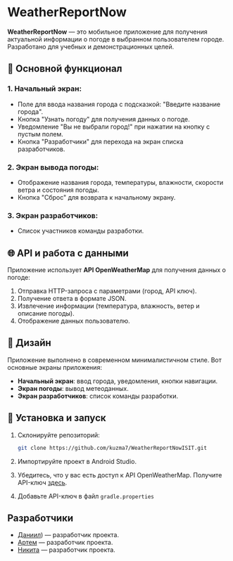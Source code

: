 # WeatherReportNow

**WeatherReportNow** — это мобильное приложение для получения актуальной информации о погоде в выбранном пользователем городе. Разработано для учебных и демонстрационных целей.

## 📱 Основной функционал

### 1. Начальный экран:
- Поле для ввода названия города с подсказкой: "Введите название города".
- Кнопка "Узнать погоду" для получения данных о погоде.
- Уведомление "Вы не выбрали город!" при нажатии на кнопку с пустым полем.
- Кнопка "Разработчики" для перехода на экран списка разработчиков.

### 2. Экран вывода погоды:
- Отображение названия города, температуры, влажности, скорости ветра и состояния погоды.
- Кнопка "Сброс" для возврата к начальному экрану.

### 3. Экран разработчиков:
- Список участников команды разработки.

## 🌐 API и работа с данными

Приложение использует **API OpenWeatherMap** для получения данных о погоде:
1. Отправка HTTP-запроса с параметрами (город, API ключ).
2. Получение ответа в формате JSON.
3. Извлечение информации (температура, влажность, ветер и описание погоды).
4. Отображение данных пользователю.

## 🎨 Дизайн

Приложение выполнено в современном минималистичном стиле. Вот основные экраны приложения:
- **Начальный экран**: ввод города, уведомления, кнопки навигации.
- **Экран погоды**: вывод метеоданных.
- **Экран разработчиков**: список команды разработки.


## 🚀 Установка и запуск

1. Склонируйте репозиторий:
   ```bash
   git clone https://github.com/kuzma7/WeatherReportNowISIT.git
2. Импортируйте проект в Android Studio.

3. Убедитесь, что у вас есть доступ к API OpenWeatherMap. Получите API-ключ [здесь](https://openweathermap.org/api).

4. Добавьте API-ключ в файл `gradle.properties`

## Разработчики
- [Даниил](https://github.com/Leefero)) — разработчик проекта. 
- [Артем](https://github.com/ArtemGulaev) — разработчик проекта.
- [Никита](https://github.com/kuzma7) — разработчик проекта.
